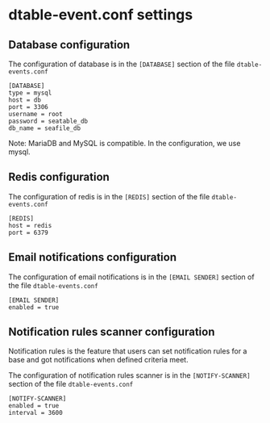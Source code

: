 # dtable-event.conf settings

## Database configuration

The configuration of database is in the `[DATABASE]` section of the file `dtable-events.conf`

```
[DATABASE]
type = mysql
host = db
port = 3306
username = root
password = seatable_db
db_name = seafile_db

```

Note: MariaDB and MySQL is compatible. In the configuration, we use mysql.

## Redis configuration

The configuration of redis is in the `[REDIS]` section of the file `dtable-events.conf`

```
[REDIS]
host = redis
port = 6379

```

## Email notifications configuration

The configuration of email notifications is in the `[EMAIL SENDER]` section of the file `dtable-events.conf`

```
[EMAIL SENDER]
enabled = true

```

## Notification rules scanner configuration

Notification rules is the feature that users can set notification rules for a base and got notifications when defined criteria meet.

The configuration of notification rules scanner is in the `[NOTIFY-SCANNER]` section of the file `dtable-events.conf`

```
[NOTIFY-SCANNER]
enabled = true
interval = 3600

```


